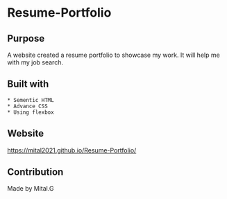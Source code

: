 # Resume-Portfolio

## Purpose

A website created a resume portfolio to showcase my work. It will help me with my job search.



## Built with 
    * Sementic HTML
    * Advance CSS
    * Using flexbox
    

## Website
https://mital2021.github.io/Resume-Portfolio/


## Contribution
Made by Mital.G



